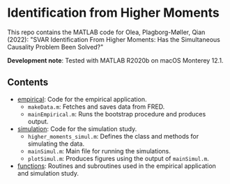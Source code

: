 # Identification from Higher Moments

This repo contains the MATLAB code for Olea, Plagborg-Møller, Qian (2022): "SVAR Identification From Higher Moments: Has the Simultaneous Causality Problem Been Solved?" 

**Development note**: Tested with MATLAB R2020b on macOS Monterey 12.1. 

## Contents

* [empirical](https://github.com/eric-qian/higher_moments/tree/main/empirical): Code for the empirical application. 
	* ``makeData.m``: Fetches and saves data from FRED.
	* ``mainEmpirical.m``: Runs the bootstrap procedure and produces output.
* [simulation](https://github.com/eric-qian/higher_moments/tree/main/simulation): Code for the simulation study. 	
	* ``higher_moments_simul.m``: Defines the class and methods for simulating the data.
	*  ``mainSimul.m``: Main file for running the simulations.
	*  ``plotSimul.m``: Produces figures using the output of ``mainSimul.m``.
* [functions](https://github.com/eric-qian/higher_moments/tree/main/functions): Routines and subroutines used in the empirical application and simulation study.